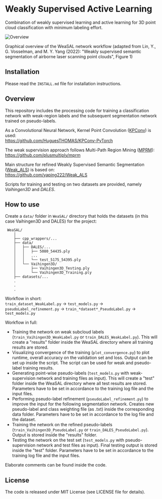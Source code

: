 # Weakly Supervised Active Learning
Combination of weakly supervised learning and active learning for 3D point cloud classification with minimum labeling effort.

![Overview](https://user-images.githubusercontent.com/51992212/190665704-7aa8752e-6d4f-4e0a-9475-15954c883007.png)

Graphical overview of the WeaSAL network workflow (adapted from Lin, Y., G. Vosselman, and M. Y. Yang (2022): "Weakly supervised semantic segmentation of airborne laser scanning point clouds", Figure 1)


## Installation
Please read the `INSTALL.md` file for installation instructions.


## Overview
This repository includes the processing code for training a classification network with weak-region labels and the subsequent segmentation network trained on pseudo-labels.

As a Convolutional Neural Network, Kernel Point Convolution ([KPConv](https://arxiv.org/abs/1904.08889)) is used:<br/>
https://github.com/HuguesTHOMAS/KPConv-PyTorch

The weak supervision approach follows Multi-Path Region Mining ([MPRM](https://arxiv.org/abs/2003.13035)):<br/>
https://github.com/plusmultiply/mprm

Main structure for refined Weakly Supervised Semantic Segmentation ([Weak_ALS](https://www.sciencedirect.com/science/article/pii/S0924271622000661)) is based on:<br/>
https://github.com/yaping222/Weak_ALS

Scripts for training and testing on two datasets are provided, namely *Vaihingen3D* and *DALES*.


## How to use
Create a ```data/``` folder in ```WeaSAL/``` directory that holds the datasets (in this case Vaihingen3D and DALES) for the project:
```
 WeaSAL/
    │
    ├── cpp_wrappers/...  
    ├── data/
    │   ├── DALES/...
    │   │   ├── 5080_54435.ply  
    │   │   ...  
    │   │   └── test_5175_54395.ply
    │   └── Vaihingen3D/
    │       ├── Vaihingen3D_Testing.ply 
    │       └── Vaihingen3D_Training.ply
    ├── datasets/...  
    .
    .
    .
```
Workflow in short:<br/>
`train_dataset_WeakLabel.py` &rarr; `test_models.py` &rarr; `pseudoLabel_refinement.py` &rarr; `train_*dataset*_PseudoLabel.py` &rarr; `test_models.py`

Workflow in full:
- Training the network on weak subcloud labels (```train_Vaihingen3D_WeakLabel.py``` or ```train_DALES_WeakLabel.py```). This will create a "results" folder inside the WeaSAL directory where all training results are stored. 
- Visualizing convergence of the training (```plot_convergence.py```) to plot runtime, overall accuracy on the validation set and loss. Output can be set up inside the script. The script can be used for weak and pseudo-label training results.
- Generating point-wise pseudo-labels (```test_models.py``` with weak-supervision network and training files as input). This will create a "test" folder inside the WeaSAL directory where all test results are stored. Parameters have to be set in accordance to the training log file and the input files.
- Performing pseudo-label refinement (```pseudoLabel_refinement.py```) to improve the input for the following segmentation network. Creates new pseudo-label and class weighting file (as .txt) inside the corresponding data folder. Parameters have to be set in accordance to the log file and the dataset.
- Training the network on the refined pseudo-labels (```train_Vaihingen3D_PseudoLabel.py``` or ```train_DALES_PseudoLabel.py```). Output is stored inside the "results" folder. 
- Testing the network on the test set (```test_models.py``` with pseudo-supervision network and test files as input). Final testing output is stored inside the "test" folder. Parameters have to be set in accordance to the training log file and the input files.

Elaborate comments can be found inside the code.


## License
The code is released under MIT License (see LICENSE file for details).
